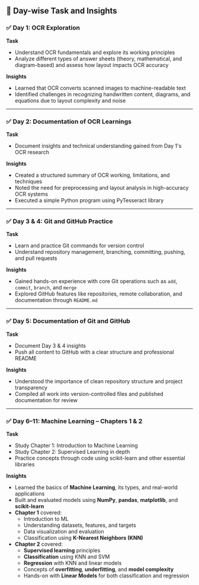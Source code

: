 ## 📅 Day-wise Task and Insights

### ✅ Day 1: OCR Exploration  
**Task**  
- Understand OCR fundamentals and explore its working principles  
- Analyze different types of answer sheets (theory, mathematical, and diagram-based) and assess how layout impacts OCR accuracy  

**Insights**  
- Learned that OCR converts scanned images to machine-readable text  
- Identified challenges in recognizing handwritten content, diagrams, and equations due to layout complexity and noise  

---

### ✅ Day 2: Documentation of OCR Learnings  
**Task**  
- Document insights and technical understanding gained from Day 1's OCR research  

**Insights**  
- Created a structured summary of OCR working, limitations, and techniques  
- Noted the need for preprocessing and layout analysis in high-accuracy OCR systems  
- Executed a simple Python program using PyTesseract library  

---

### ✅ Day 3 & 4: Git and GitHub Practice  
**Task**  
- Learn and practice Git commands for version control  
- Understand repository management, branching, committing, pushing, and pull requests  

**Insights**  
- Gained hands-on experience with core Git operations such as `add`, `commit`, `branch`, and `merge`  
- Explored GitHub features like repositories, remote collaboration, and documentation through `README.md`  

---

### ✅ Day 5: Documentation of Git and GitHub  
**Task**  
- Document Day 3 & 4 insights  
- Push all content to GitHub with a clear structure and professional README  

**Insights**  
- Understood the importance of clean repository structure and project transparency  
- Compiled all work into version-controlled files and published documentation for review  

---

### ✅ Day 6–11: Machine Learning – Chapters 1 & 2  
**Task**  
- Study Chapter 1: Introduction to Machine Learning  
- Study Chapter 2: Supervised Learning in depth  
- Practice concepts through code using scikit-learn and other essential libraries  

**Insights**  
- Learned the basics of **Machine Learning**, its types, and real-world applications  
- Built and evaluated models using **NumPy**, **pandas**, **matplotlib**, and **scikit-learn**  
- **Chapter 1** covered:
  - Introduction to ML
  - Understanding datasets, features, and targets
  - Data visualization and evaluation
  - Classification using **K-Nearest Neighbors (KNN)**
- **Chapter 2** covered:
  - **Supervised learning** principles
  - **Classification** using KNN and SVM
  - **Regression** with KNN and linear models
  - Concepts of **overfitting**, **underfitting**, and **model complexity**
  - Hands-on with **Linear Models** for both classification and regression  
